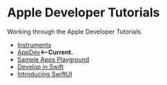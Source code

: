 # Apple Developer Tutorials
Working through the Apple Developer Tutorials.
- [Instruments](https://developer.apple.com/tutorials/instruments)
- [AppDev](https://developer.apple.com/tutorials/app-dev-training/)**<--Current.**
- [Sample Apps Playground](https://developer.apple.com/tutorials/sample-apps/)
- [Develop in Swift](https://developer.apple.com/tutorials/develop-in-swift/)
- [Introducing SwiftUI](https://developer.apple.com/tutorials/swiftui)
